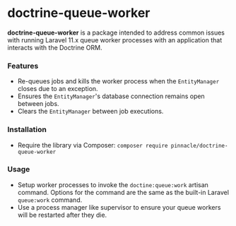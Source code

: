 # doctrine-queue-worker
**doctrine-queue-worker** is a package intended to address common issues with running Laravel 11.x queue worker processes with an application that interacts with the Doctrine ORM.

### Features

- Re-queues jobs and kills the worker process when the `EntityManager` closes due to an exception.
- Ensures the `EntityManager`'s database connection remains open between jobs.
- Clears the `EntityManager` between job executions.

### Installation

- Require the library via Composer: `composer require pinnacle/doctrine-queue-worker`

### Usage

- Setup worker processes to invoke the `doctine:queue:work` artisan command. Options for the command are the same as the built-in Laravel `queue:work` command.
- Use a process manager like supervisor to ensure your queue workers will be restarted after they die.
